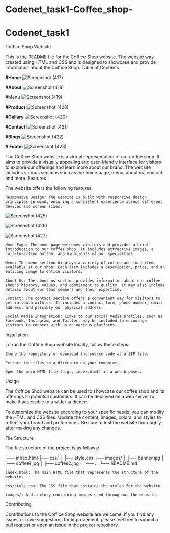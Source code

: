 # Codenet_task1-Coffee_shop-
# Codenet_task1

Coffice Shop Website

This is the README file for the Coffice Shop website. The website was created using HTML and CSS and is designed to showcase and provide information about the Coffice Shop.
Table of Contents

**#Home**
![Screenshot (417)](https://github.com/mandalnitesh/Codenet_task1/assets/135643300/4d82e847-bb30-48bc-896f-210ef5d1cb62)

**#About**
![Screenshot (418)](https://github.com/mandalnitesh/Codenet_task1/assets/135643300/a1eb4028-bc97-477b-bc13-e29b521e410d)

#Menu
![Screenshot (419)](https://github.com/mandalnitesh/Codenet_task1/assets/135643300/159315cd-b8dc-4a78-9e2e-5a0186f9e764)

**#Product**
![Screenshot (428)](https://github.com/mandalnitesh/Codenet_task1/assets/135643300/fad8ccec-bff2-45c6-b39c-ad7c4ee6cc66)


**#Gallary**
![Screenshot (420)](https://github.com/mandalnitesh/Codenet_task1/assets/135643300/a022c157-9213-4deb-ae39-0f05ac90300b)

**#Contact**
![Screenshot (421)](https://github.com/mandalnitesh/Codenet_task1/assets/135643300/af1d3863-020c-48cd-aae3-406909d607fb)

**#Blogs**
![Screenshot (422)](https://github.com/mandalnitesh/Codenet_task1/assets/135643300/98ee497f-3623-4deb-b256-e0df3e68ac79)

**# Footer**
![Screenshot (423)](https://github.com/mandalnitesh/Codenet_task1/assets/135643300/05188dda-cbfb-4c67-9bde-23e4d2d07b71)


The Coffice Shop website is a virtual representation of our coffee shop. It aims to provide a visually appealing and user-friendly interface for visitors to explore our offerings and learn more about our brand. The website includes various sections such as the home page, menu, about us, contact, and more.
Features

The website offers the following features:

    Responsive Design: The website is built with responsive design principles in mind, ensuring a consistent experience across different devices and screen sizes.
    
![Screenshot (425)](https://github.com/mandalnitesh/Codenet_task1/assets/135643300/39172aaa-67c2-4d65-8298-b9f786a8a0eb)
     
![Screenshot (426)](https://github.com/mandalnitesh/Codenet_task1/assets/135643300/68cc0593-3303-4b4a-b0e8-e918d7d49d25)

![Screenshot (427)](https://github.com/mandalnitesh/Codenet_task1/assets/135643300/6e5ba6b9-e641-4568-8065-703eb68f21fd)

    Home Page: The home page welcomes visitors and provides a brief introduction to our coffee shop. It includes attractive images, a call-to-action button, and highlights of our specialties.

    Menu: The menu section displays a variety of coffee and food items available at our shop. Each item includes a description, price, and an enticing image to entice visitors.

    About Us: The about us section provides information about our coffee shop's history, values, and commitment to quality. It may also include details about our team members and their expertise.

    Contact: The contact section offers a convenient way for visitors to get in touch with us. It includes a contact form, phone number, email address, and possibly our physical address.

    Social Media Integration: Links to our social media profiles, such as Facebook, Instagram, and Twitter, may be included to encourage visitors to connect with us on various platforms.

Installation

To run the Coffice Shop website locally, follow these steps:

    Clone the repository or download the source code as a ZIP file.

    Extract the files to a directory on your computer.

    Open the main HTML file (e.g., index.html) in a web browser.

Usage

The Coffice Shop website can be used to showcase our coffee shop and its offerings to potential customers. It can be deployed on a web server to make it accessible to a wider audience.

To customize the website according to your specific needs, you can modify the HTML and CSS files. Update the content, images, colors, and styles to reflect your brand and preferences. Be sure to test the website thoroughly after making any changes.


File Structure

The file structure of the project is as follows:

├── index.html
├── css/
│   ├── style.css
├── images/
│   ├── banner.jpg
│   ├── coffee1.jpg
│   ├── coffee2.jpg
│   └── ...
└── README.md

    index.html: The main HTML file that represents the structure of the website.

    css/style.css: The CSS file that contains the styles for the website.

    images/: A directory containing images used throughout the website.

Contributing

Contributions to the Coffice Shop website are welcome. If you find any issues or have suggestions for improvement, please feel free to submit a pull request or open an issue in the project repository.
